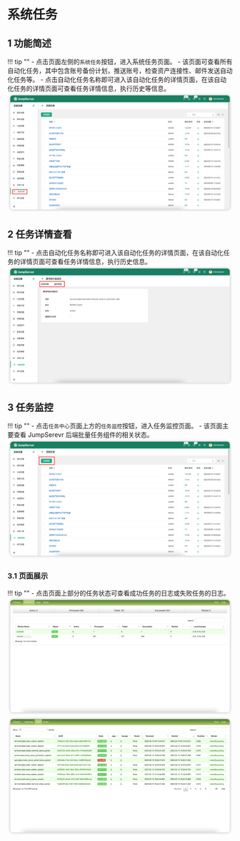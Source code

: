 # 系统任务

## 1 功能简述
!!! tip ""
    - 点击页面左侧的`系统任务`按钮，进入系统任务页面。
    - 该页面可查看所有自动化任务，其中包含账号备份计划，推送账号，检查资产连接性、邮件发送自动化任务等。
    - 点击自动化任务名称即可进入该自动化任务的详情页面，在该自动化任务的详情页面可查看任务详情信息，执行历史等信息。
![tasks_01](../../img/tasks_01.png)

## 2 任务详情查看
!!! tip ""
    - 点击自动化任务名称即可进入该自动化任务的详情页面，在该自动化任务的详情页面可查看任务详情信息，执行历史信息。
![tasks_02](../../img/tasks_02.png)

## 3 任务监控
!!! tip ""
    - 点击`任务中心`页面上方的`任务监控`按钮，进入任务监控页面。
    - 该页面主要查看 JumpSerevr 后端批量任务组件的相关状态。
![tasks_03](../../img/tasks_03.png)

### 3.1 页面展示
!!! tip ""
    - 点击页面上部分的任务状态可查看成功任务的日志或失败任务的日志。
![flower01](../../img/flower01.png)
![flower02](../../img/flower02.png)